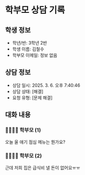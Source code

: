 # 학부모 상담 기록

## 학생 정보

- 학년/반: 3학년 2반
- 학생 이름: 김철수
- 학부모 이메일: 정보 없음

## 상담 정보

- 상담 일시: 2025. 3. 6. 오후 7:40:46
- 상담 상태: [해결]
- 요청 유형: [문제 해결]

## 대화 내용

### 👨‍👩‍👧‍👦 학부모 (1)

오늘 울 애기 점심 메뉴는 뭔가요?

### 👨‍👩‍👧‍👦 학부모 (2)

근데 저희 집은 급식비 낼 돈이 없어요ㅠㅠ

